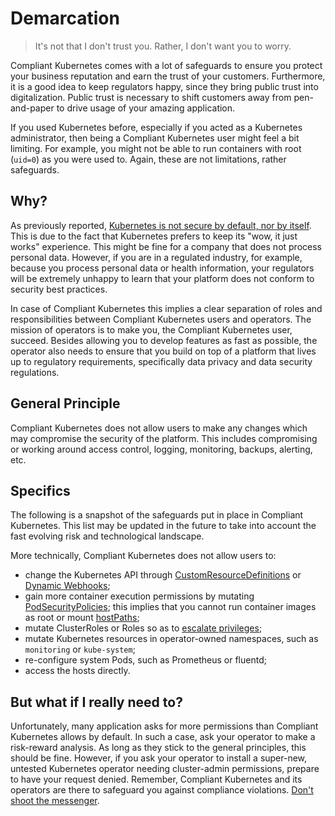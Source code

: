 Demarcation
===========

> It's not that I don't trust you. Rather, I don't want you to worry.

Compliant Kubernetes comes with a lot of safeguards to ensure you protect your business reputation and earn the trust of your customers. Furthermore, it is a good idea to keep regulators happy, since they bring public trust into digitalization. Public trust is necessary to shift customers away from pen-and-paper to drive usage of your amazing application.

If you used Kubernetes before, especially if you acted as a Kubernetes administrator, then being a Compliant Kubernetes user might feel a bit limiting. For example, you might not be able to run containers with root (`uid=0`) as you were used to. Again, these are not limitations, rather safeguards.

Why?
----
As previously reported, [Kubernetes is not secure by default, nor by itself](https://searchitoperations.techtarget.com/news/252487963/Kubernetes-security-defaults-prompt-upstream-dilemma). This is due to the fact that Kubernetes prefers to keep its "wow, it just works" experience. This might be fine for a company that does not process personal data. However, if you are in a regulated industry, for example, because you process personal data or health information, your regulators will be extremely unhappy to learn that your platform does not conform to security best practices.

In case of Compliant Kubernetes this implies a clear separation of roles and responsibilities between Compliant Kubernetes users and operators.
The mission of operators is to make you, the Compliant Kubernetes user, succeed. Besides allowing you to develop features as fast as possible, the operator also needs to ensure that you build on top of a platform that lives up to regulatory requirements, specifically data privacy and data security regulations.

General Principle
-----------------

Compliant Kubernetes does not allow users to make any changes which may compromise the security of the platform. This includes compromising or working around access control, logging, monitoring, backups, alerting, etc.

Specifics
---------
The following is a snapshot of the safeguards put in place in Compliant Kubernetes. This list may be updated in the future to take into account the fast evolving risk and technological landscape.

More technically, Compliant Kubernetes does not allow users to:

* change the Kubernetes API through [CustomResourceDefinitions](https://kubernetes.io/docs/concepts/extend-kubernetes/api-extension/custom-resources/) or [Dynamic Webhooks](https://kubernetes.io/docs/reference/access-authn-authz/extensible-admission-controllers/#admission-webhooks);
* gain more container execution permissions by mutating [PodSecurityPolicies](https://kubernetes.io/docs/concepts/policy/pod-security-policy/); this implies that you cannot run container images as root or mount [hostPaths](https://kubernetes.io/docs/concepts/storage/volumes/#hostpath);
* mutate ClusterRoles or Roles so as to [escalate privileges](https://v1-19.docs.kubernetes.io/docs/reference/access-authn-authz/rbac/#privilege-escalation-prevention-and-bootstrapping);
* mutate Kubernetes resources in operator-owned namespaces, such as `monitoring` or `kube-system`;
* re-configure system Pods, such as Prometheus or fluentd;
* access the hosts directly.

But what if I really need to?
-----------------------------
Unfortunately, many application asks for more permissions than Compliant Kubernetes allows by default. In such a case, ask your operator to make a risk-reward analysis. As long as they stick to the general principles, this should be fine. However, if you ask your operator to install a super-new, untested Kubernetes operator needing cluster-admin permissions, prepare to have your request denied. Remember, Compliant Kubernetes and its operators are there to safeguard you against compliance violations. [Don't shoot the messenger](https://en.wikipedia.org/wiki/Shooting_the_messenger).
